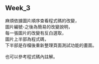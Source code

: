 ## Week_3

麻煩依據圖片順序查看程式碼的改變，<br>
圖片編號-之後為簡易的改變說明，<br>
每一張圖片的改變有反白選取，<br>
圖片上半部為程式碼，<br>
下半部是存檔後重新整理頁面測試功能的畫面。<br>
<br>
也可以參考程式碼內註解。
